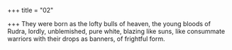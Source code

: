 +++
title = "02"

+++
They were born as the lofty bulls of heaven, the young bloods of Rudra,  lordly, unblemished,
pure white, blazing like suns, like consummate warriors with their drops  as banners, of frightful form.